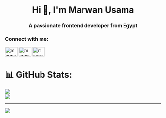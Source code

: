 <h1 align="center">Hi 👋, I'm Marwan Usama</h1>
<h3 align="center">A passionate frontend developer from Egypt</h3>

<h3 align="left">Connect with me:</h3>
<p align="left">
<a href="https://codepen.io/marwan-usama" target="blank"><img align="center" src="https://raw.githubusercontent.com/rahuldkjain/github-profile-readme-generator/master/src/images/icons/Social/codepen.svg" alt="marwan-usama" height="30" width="40" /></a>
<a href="https://www.linkedin.com/in/marwan-usama-a393b42a3/" target="blank"><img align="center" src="https://raw.githubusercontent.com/rahuldkjain/github-profile-readme-generator/master/src/images/icons/Social/linked-in-alt.svg" alt="marwan-usama" height="30" width="40" /></a>
  <a href="https://www.codewars.com/users/marwanusa" target="_blank">
    <img align="center" src="https://www.svgrepo.com/show/305890/codewars.svg" alt="marwanusa" height="30" width="40" />
  </a>
</p>

# 📊 GitHub Stats:
![](https://github-readme-streak-stats.herokuapp.com/?user=marwanusa&theme=dark&hide_border=false)<br/>
![](https://github-readme-stats.vercel.app/api/top-langs/?username=marwanusa&theme=dark&hide_border=false&include_all_commits=false&count_private=false&layout=compact)

---
[![](https://visitcount.itsvg.in/api?id=marwanusa&icon=0&color=0)](https://visitcount.itsvg.in)

<!-- Proudly created with GPRM ( https://gprm.itsvg.in ) -->
